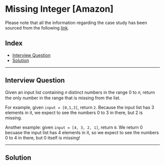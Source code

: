 
# Missing Integer [Amazon]
Please note that all the information regarding the case study has been sourced from the following [link](https://datalemur.com/questions/python-missing-integer).

## Index
 - [Interview Question](#Interview-Question)
 - [Solution](#Solution)

***

## Interview Question
Given an input list containing 𝑛 distinct numbers in the range 0 to 𝑛, return the only number in the range that is missing from the list.

For example, given ```input = [0,1,3]```, return ```2```. Because the input list has 3 elements in it, we expect to see the numbers 0 to 3 in there, but 2 is missing.

Another example: given ```input = [4, 3, 2, 1]```, return ```0```. We return 0 becuase the input list has 4 elements in it, so we expect to see the numbers 0 to 4 in there, but 0 itself is missing!
***

## Solution

```python
```
